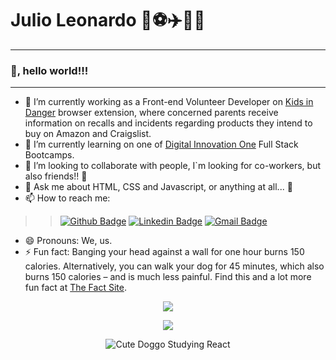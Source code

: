 # Julio Leonardo 🎼⚽✈️👨‍💻
---

### 👋, hello world!!!

----

- 🔭 I’m currently working as a Front-end Volunteer Developer on [Kids in Danger](https://kidsindanger.org// "kids In Danger") browser extension, where concerned parents receive information on recalls and incidents regarding products they intend to buy on Amazon and Craigslist.
- 🌱 I’m currently learning on one of [Digital Innovation One](https://digitalinnovation.one/ "DIO") Full Stack Bootcamps.
- 👯 I’m looking to collaborate with people, I`m looking for co-workers, but also friends!! 🤝
- 💬 Ask me about HTML, CSS and Javascript, or anything at all... 🤪
- 📫 How to reach me:

>>[![Github Badge](https://img.shields.io/badge/-Github-000?style=flat-square&logo=Github&logoColor=white&link=https://github.com/JulioLeonardo)](https://github.com/JulioLeonardo)
[![Linkedin Badge](https://img.shields.io/badge/-LinkedIn-blue?style=flat-square&logo=Linkedin&logoColor=white&link=https://www.linkedin.com/in/JulioLeonardo/)](https://www.linkedin.com/in/JulioLeonardo/)
[![Gmail Badge](https://img.shields.io/badge/-Gmail-c14438?style=flat-square&logo=Gmail&logoColor=white&link=mailto:juleolica@gmail.com)](mailto:juleolica@gmail.com)

- 😄 Pronouns: We, us.
- ⚡ Fun fact: Banging your head against a wall for one hour burns 150 calories. Alternatively, you can walk your dog for 45 minutes, which also burns 150 calories – and is much less painful. Find this and a lot more fun fact at [The Fact Site](https://www.thefactsite.com/top-100-random-funny-facts/ "The Fact Site").



<p align="center"> 
  <img align="center" src="https://github-readme-stats.vercel.app/api?username=julioleonardo&show_icons=true&layout=compact" />
</p>

<p align="center"> 
  <img align="center" src="https://github-readme-stats.vercel.app/api/top-langs/?username=julioleonardo&show_icons=true&layout=compact" />
</p>

<p align="center">
  <img align="center" alt="Cute Doggo Studying React" src="https://media2.giphy.com/media/9rtpurjbqiqZXbBBet/giphy.gif" />
</p>

